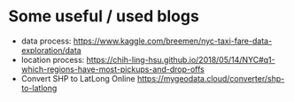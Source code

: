 # Some useful / used blogs
+ data process:
https://www.kaggle.com/breemen/nyc-taxi-fare-data-exploration/data
+ location process:
https://chih-ling-hsu.github.io/2018/05/14/NYC#q1-which-regions-have-most-pickups-and-drop-offs
+ Convert SHP to LatLong Online
https://mygeodata.cloud/converter/shp-to-latlong

